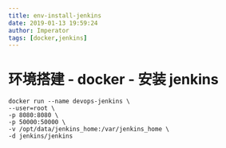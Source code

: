 ```yaml
---
title: env-install-jenkins
date: 2019-01-13 19:59:24
author: Imperator
tags: [docker,jenkins]
---
```


# 环境搭建 - docker - 安装 jenkins

```shell script
docker run --name devops-jenkins \ 
--user=root \
-p 8080:8080 \
-p 50000:50000 \
-v /opt/data/jenkins_home:/var/jenkins_home \
-d jenkins/jenkins
```

